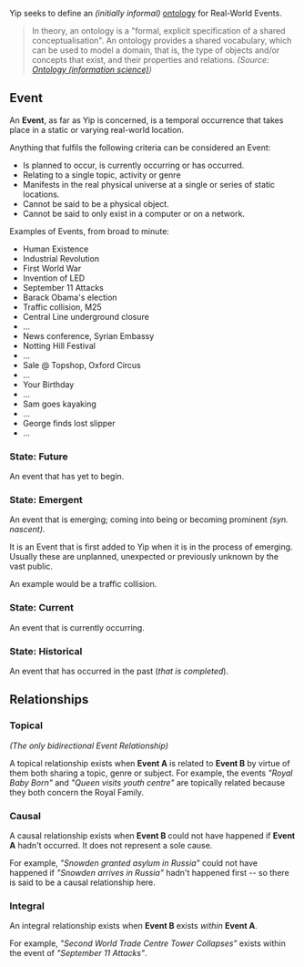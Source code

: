 Yip seeks to define an *(initially informal)* [ontology](http://en.wikipedia.org/wiki/Ontology_(information_science)) for Real-World Events.

> In theory, an ontology is a "formal, explicit specification of a shared conceptualisation". An ontology provides a shared vocabulary, which can be used to model a domain, that is, the type of objects and/or concepts that exist, and their properties and relations. *(Source: [Ontology (information science)](http://en.wikipedia.org/wiki/Ontology_(information_science)))*

## Event

An **Event**, as far as Yip is concerned, is a temporal occurrence that takes place in a static or varying real-world location.

Anything that fulfils the following criteria can be considered an Event:

 * Is planned to occur, is currently occurring or has occurred.
 * Relating to a single topic, activity or genre
 * Manifests in the real physical universe at a single or series of static locations.
 * Cannot be said to be a physical object.
 * Cannot be said to only exist in a computer or on a network.

Examples of Events, from broad to minute:

 * Human Existence
 * Industrial Revolution
 * First World War
 * Invention of LED
 * September 11 Attacks
 * Barack Obama's election
 * Traffic collision, M25
 * Central Line underground closure
 * ...
 * News conference, Syrian Embassy
 * Notting Hill Festival
 * ...
 * Sale @ Topshop, Oxford Circus
 * ...
 * Your Birthday
 * ...
 * Sam goes kayaking
 * ...
 * George finds lost slipper
 * ...

### State: Future

An event that has yet to begin.

### State: Emergent

An event that is emerging; coming into being or becoming prominent *(syn. nascent)*.

It is an Event that is first added to Yip when it is in the process of emerging. Usually these are unplanned, unexpected or previously unknown by the vast public.

An example would be a traffic collision.

### State: Current

An event that is currently occurring.

### State: Historical

An event that has occurred in the past (*that is completed*).

## Relationships

### Topical

*(The only bidirectional Event Relationship)*

A topical relationship exists when **Event A** is related to **Event B** by virtue of them both sharing a topic, genre or subject. For example, the events *"Royal Baby Born"* and *"Queen visits youth centre"* are topically related because they both concern the Royal Family.

### Causal

A causal relationship exists when **Event B** could not have happened if **Event A** hadn't occurred. It does not represent a sole cause.

For example, *"Snowden granted asylum in Russia"* could not have happened if *"Snowden arrives in Russia"* hadn't happened first -- so there is said to be a causal relationship here.

### Integral

An integral relationship exists when **Event B** exists *within* **Event A**.

For example, *"Second World Trade Centre Tower Collapses"* exists within the event of *"September 11 Attacks"*.